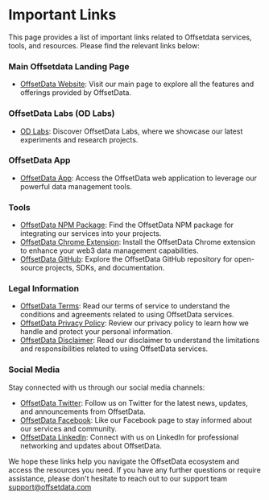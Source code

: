 # Important Links

This page provides a list of important links related to Offsetdata services, tools, and resources. Please find the relevant links below:

### Main Offsetdata Landing Page

* [OffsetData Website](https://offsetdata.com/): Visit our main page to explore all the features and offerings provided by OffsetData.

### OffsetData Labs (OD Labs)

* [OD Labs](https://offsetdata.com/labs/): Discover OffsetData Labs, where we showcase our latest experiments and research projects.

### OffsetData App

* [OffsetData App](https://chat.openai.com/app.offsetdata.com): Access the OffsetData web application to leverage our powerful data management tools.

### Tools

* [OffsetData NPM Package](https://www.npmjs.com/package/offsetdata): Find the OffsetData NPM package for integrating our services into your projects.
* [OffsetData Chrome Extension](https://chrome.google.com/webstore/detail/offsetdata-web3-data-mana/mleenidgghahbdmlahmkkbmeenbgnaec): Install the OffsetData Chrome extension to enhance your web3 data management capabilities.
* [OffsetData GitHub](https://github.com/Offsetdata): Explore the OffsetData GitHub repository for open-source projects, SDKs, and documentation.

### Legal Information

* [OffsetData Terms](https://offsetdata.com/terms): Read our terms of service to understand the conditions and agreements related to using OffsetData services.
* [OffsetData Privacy Policy](https://offsetdata.com/privacy/): Review our privacy policy to learn how we handle and protect your personal information.
* [OffsetData Disclaimer](https://offsetdata.com/disclaimer): Read our disclaimer to understand the limitations and responsibilities related to using OffsetData services.

### Social Media

Stay connected with us through our social media channels:

* [OffsetData Twitter](https://twitter.com/Offsetdata): Follow us on Twitter for the latest news, updates, and announcements from OffsetData.
* [OffsetData Facebook](https://www.facebook.com/OffsetDataLtd/): Like our Facebook page to stay informed about our services and community.
* [OffsetData LinkedIn](https://www.linkedin.com/company/offsetdata/): Connect with us on LinkedIn for professional networking and updates about OffsetData.

We hope these links help you navigate the OffsetData ecosystem and access the resources you need. If you have any further questions or require assistance, please don't hesitate to reach out to our support team support@offsetdata.com&#x20;
